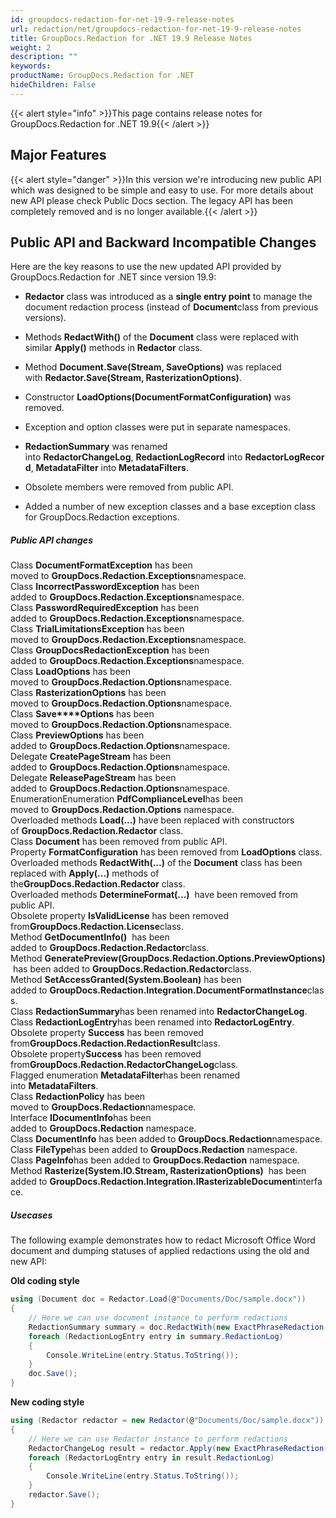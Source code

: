 ```yaml
---
id: groupdocs-redaction-for-net-19-9-release-notes
url: redaction/net/groupdocs-redaction-for-net-19-9-release-notes
title: GroupDocs.Redaction for .NET 19.9 Release Notes
weight: 2
description: ""
keywords: 
productName: GroupDocs.Redaction for .NET
hideChildren: False
---
```

{{< alert style="info" >}}This page contains release notes for GroupDocs.Redaction for .NET 19.9{{< /alert >}}

## Major Features

{{< alert style="danger" >}}In this version we're introducing new public API which was designed to be simple and easy to use. For more details about new API please check Public Docs section. The legacy API has been completely removed and is no longer available.{{< /alert >}}

## Public API and Backward Incompatible Changes

Here are the key reasons to use the new updated API provided by GroupDocs.Redaction for .NET since version 19.9:

*   **Redactor** class was introduced as a **single entry point** to manage the document redaction process (instead of **Document**class from previous versions).
    
*   Methods **RedactWith()** of the **Document** class were replaced with similar **Apply()** methods in **Redactor** class. 
    
*   Method **Document.Save(Stream, SaveOptions)** was replaced with **Redactor.Save(Stream, RasterizationOptions)**.
*   Constructor **LoadOptions(DocumentFormatConfiguration)** was removed.  
    
*   Exception and option classes were put in separate namespaces.   
    
*   **RedactionSummary** was renamed into **RedactorChangeLog**, **RedactionLogRecord** into **RedactorLogRecord**, **MetadataFilter** into **MetadataFilters**.  
    
*   Obsolete members were removed from public API.
    
*   Added a number of new exception classes and a base exception class for GroupDocs.Redaction exceptions.

##### Public API changes

Class **DocumentFormatException** has been moved to **GroupDocs.Redaction.Exceptions**namespace.  
Class **IncorrectPasswordException** has been added to **GroupDocs.Redaction.Exceptions**namespace.   
Class **PasswordRequiredException** has been added to **GroupDocs.Redaction.Exceptions**namespace.   
Class **TrialLimitationsException** has been moved to **GroupDocs.Redaction.Exceptions**namespace.  
Class **GroupDocsRedactionException** has been added to **GroupDocs.Redaction.Exceptions**namespace.  
Class **LoadOptions** has been moved to **GroupDocs.Redaction.Options**namespace.  
Class **RasterizationOptions** has been moved to **GroupDocs.Redaction.Options**namespace.  
Class **Save****Options** has been moved to **GroupDocs.Redaction.Options**namespace.  
Class **PreviewOptions** has been added to **GroupDocs.Redaction.Options**namespace.  
Delegate **CreatePageStream** has been added to **GroupDocs.Redaction.Options**namespace.  
Delegate **ReleasePageStream** has been added to **GroupDocs.Redaction.Options**namespace.  
EnumerationEnumeration **PdfComplianceLevel**has been moved to **GroupDocs.Redaction.Options** namespace.  
Overloaded methods **Load(...)** have been replaced with constructors of **GroupDocs.Redaction.Redactor** class.  
Class **Document** has been removed from public API.  
Property **FormatConfiguration** has been removed from **LoadOptions** class.  
Overloaded methods **RedactWith(...)** of the **Document** class has been replaced with **Apply(...)** methods of the**GroupDocs.Redaction.Redactor** class.  
Overloaded methods **DetermineFormat(...)**  have been removed from public API.  
Obsolete property **IsValidLicense** has been removed from**GroupDocs.Redaction.License**class.  
Method **GetDocumentInfo()**  has been added to **GroupDocs.Redaction.Redactor**class.  
Method **GeneratePreview(GroupDocs.Redaction.Options.PreviewOptions)** has been added to **GroupDocs.Redaction.Redactor**class.  
Method **SetAccessGranted(System.Boolean)** has been added to **GroupDocs.Redaction.Integration.DocumentFormatInstance**class.  
Class **RedactionSummary**has been renamed into **RedactorChangeLog**.  
Class **RedactionLogEntry**has been renamed into **RedactorLogEntry**.  
Obsolete property **Success** has been removed from**GroupDocs.Redaction.RedactionResult**class.  
Obsolete property**Success** has been removed from**GroupDocs.Redaction.RedactorChangeLog**class.  
Flagged enumeration **MetadataFilter**has been renamed into **MetadataFilters**.  
Class **RedactionPolicy** has been moved to **GroupDocs.Redaction**namespace.  
Interface **IDocumentInfo**has been added to **GroupDocs.Redaction** namespace.  
Class **DocumentInfo** has been added to **GroupDocs.Redaction**namespace.  
Class **FileType**has been added to **GroupDocs.Redaction** namespace.  
Class **PageInfo**has been added to **GroupDocs.Redaction** namespace.  
Method **Rasterize(System.IO.Stream, RasterizationOptions)**  has been added to **GroupDocs.Redaction.Integration.IRasterizableDocument**interface.

##### Usecases

The following example demonstrates how to redact Microsoft Office Word document and dumping statuses of applied redactions using the old and new API:

**Old coding style**

```csharp
using (Document doc = Redactor.Load(@"Documents/Doc/sample.docx"))
{
    // Here we can use document instance to perform redactions
	RedactionSummary summary = doc.RedactWith(new ExactPhraseRedaction("John Doe", new ReplacementOptions("[personal]")));
	foreach (RedactionLogEntry entry in summary.RedactionLog)
	{
		Console.WriteLine(entry.Status.ToString());
	}
    doc.Save();
}
```

**New coding style**

```csharp
using (Redactor redactor = new Redactor(@"Documents/Doc/sample.docx"))
{
    // Here we can use Redactor instance to perform redactions
    RedactorChangeLog result = redactor.Apply(new ExactPhraseRedaction("John Doe", new ReplacementOptions("[personal]")));
	foreach (RedactorLogEntry entry in result.RedactionLog)
	{
		Console.WriteLine(entry.Status.ToString());
	}
	redactor.Save();
}
```
